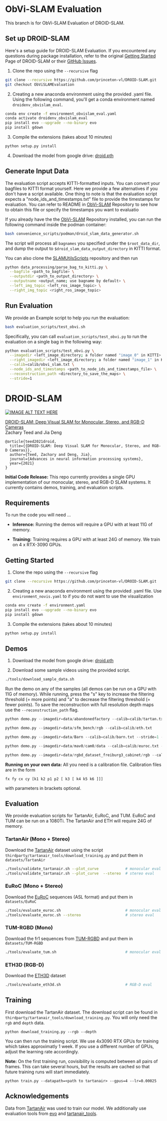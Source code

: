 # ObVi-SLAM Evaluation

This branch is for ObVi-SLAM Evaluation of DROID-SLAM.

## Set up DROID-SLAM
Here's a setup guide for DROID-SLAM Evaluation. If you encountered any questions during package installation, refer to the original [Getting Started](#getting-started) Page of DROID-SLAM or their [GitHub Issues](https://github.com/princeton-vl/DROID-SLAM/issues).

1. Clone the repo using the `--recursive` flag
```Bash
git clone --recursive https://github.com/princeton-vl/DROID-SLAM.git
git checkout ObViSLAMEvaluation
```

2. Creating a new anaconda environment using the provided .yaml file. Using the following command, you'll get a conda environment named `droidenv_obvislam_eval`.
```Bash
conda env create -f environment_obvislam_eval.yaml
conda activate droidenv_obvislam_eval
pip install evo --upgrade --no-binary evo
pip install gdown
```

3. Compile the extensions (takes about 10 minutes)
```Bash
python setup.py install
```

4. Download the model from google drive: [droid.pth](https://drive.google.com/file/d/1PpqVt1H4maBa_GbPJp4NwxRsd9jk-elh/view?usp=sharing)

## Generate Input Data
The evaluation script accepts KITTI-formatted inputs. You can convert your bagfiles to KITTI format yourself. Here we provide a few alternatives if you don't have a script available. One thing to note is that the evaluation script expects a "node_ids_and_timestamps.txt" file to provide the timestamps for evaluation. You can refer to README in [ObVi-SLAM](https://github.com/ut-amrl/ObVi-SLAM.git) Repository to see how to obtain this file or specify the timestamps you want to evaluatio

If you already have the the [ObVi-SLAM](https://github.com/ut-amrl/ObVi-SLAM.git) Repository installed, you can run the following command inside the podman container:
```Bash
bash convenience_scripts/podman/droid_slam_data_generator.sh
```
The script will process all `bagnames` you specified under the `$root_data_dir`, and dump the output to `$droid_slam_data_output_directory` in KITTI format.

You can also clone the [SLAMUtilsScripts](https://github.com/ut-amrl/SLAMUtilsScripts.git) repository and then run
```Bash
python data_processing/parse_bag_to_kitti.py \
  --bagfile <path_to_bagfile> \
  --outputdir <path_to_output_directory> \
  --outputname <output_name; use bagname by default> \
  --left_img_topic <left_ros_image_topic> \
  --right_img_topic <right_ros_image_topic>
```

## Run Evaluation
We provide an Example script to help you run the evaluation:
```Bash
bash evaluation_scripts/test_obvi.sh
```

Specifically, you can call `evaluation_scripts/test_obvi.py` to run the evaluation on a single bag in the following way:
```Bash
python evaluation_scripts/test_obvi.py \
  --imagedir <left_image_directory; a folder named "image_0" in KITTI> \
  --right_imagedir <left_image_directory; a folder named "image_1" in KITTI> \
  --calib=calib/obvi_slam.txt \
  --node_ids_and_timestamps <path_to_node_ids_and_timestamps_file> \
  --reconstruction_path <directory_to_save_the_maps> \
  --stride=1
```


# DROID-SLAM


<!-- <center><img src="misc/DROID.png" width="640" style="center"></center> -->


[![IMAGE ALT TEXT HERE](misc/screenshot.png)](https://www.youtube.com/watch?v=GG78CSlSHSA)



[DROID-SLAM: Deep Visual SLAM for Monocular, Stereo, and RGB-D Cameras](https://arxiv.org/abs/2108.10869)  
Zachary Teed and Jia Deng

```
@article{teed2021droid,
  title={{DROID-SLAM: Deep Visual SLAM for Monocular, Stereo, and RGB-D Cameras}},
  author={Teed, Zachary and Deng, Jia},
  journal={Advances in neural information processing systems},
  year={2021}
}
```

**Initial Code Release:** This repo currently provides a single GPU implementation of our monocular, stereo, and RGB-D SLAM systems. It currently contains demos, training, and evaluation scripts. 


## Requirements

To run the code you will need ...
* **Inference:** Running the demos will require a GPU with at least 11G of memory. 

* **Training:** Training requires a GPU with at least 24G of memory. We train on 4 x RTX-3090 GPUs.

## Getting Started
1. Clone the repo using the `--recursive` flag
```Bash
git clone --recursive https://github.com/princeton-vl/DROID-SLAM.git
```

2. Creating a new anaconda environment using the provided .yaml file. Use `environment_novis.yaml` to if you do not want to use the visualization
```Bash
conda env create -f environment.yaml
pip install evo --upgrade --no-binary evo
pip install gdown
```

3. Compile the extensions (takes about 10 minutes)
```Bash
python setup.py install
```


## Demos

1. Download the model from google drive: [droid.pth](https://drive.google.com/file/d/1PpqVt1H4maBa_GbPJp4NwxRsd9jk-elh/view?usp=sharing)

2. Download some sample videos using the provided script.
```Bash
./tools/download_sample_data.sh
```

Run the demo on any of the samples (all demos can be run on a GPU with 11G of memory). While running, press the "s" key to increase the filtering threshold (= more points) and "a" to decrease the filtering threshold (= fewer points). To save the reconstruction with full resolution depth maps use the `--reconstruction_path` flag.


```Python
python demo.py --imagedir=data/abandonedfactory --calib=calib/tartan.txt --stride=2
```

```Python
python demo.py --imagedir=data/sfm_bench/rgb --calib=calib/eth.txt
```

```Python
python demo.py --imagedir=data/Barn --calib=calib/barn.txt --stride=1 --backend_nms=4
```

```Python
python demo.py --imagedir=data/mav0/cam0/data --calib=calib/euroc.txt --t0=150
```

```Python
python demo.py --imagedir=data/rgbd_dataset_freiburg3_cabinet/rgb --calib=calib/tum3.txt
```


**Running on your own data:** All you need is a calibration file. Calibration files are in the form 
```
fx fy cx cy [k1 k2 p1 p2 [ k3 [ k4 k5 k6 ]]]
```
with parameters in brackets optional.

## Evaluation
We provide evaluation scripts for TartanAir, EuRoC, and TUM. EuRoC and TUM can be run on a 1080Ti. The TartanAir and ETH will require 24G of memory.

### TartanAir (Mono + Stereo)
Download the [TartanAir](https://theairlab.org/tartanair-dataset/) dataset using the script `thirdparty/tartanair_tools/download_training.py` and put them in `datasets/TartanAir`
```Bash
./tools/validate_tartanair.sh --plot_curve            # monocular eval
./tools/validate_tartanair.sh --plot_curve  --stereo  # stereo eval
```

### EuRoC (Mono + Stereo)
Download the [EuRoC](https://projects.asl.ethz.ch/datasets/doku.php?id=kmavvisualinertialdatasets) sequences (ASL format) and put them in `datasets/EuRoC`
```Bash
./tools/evaluate_euroc.sh                             # monocular eval
./tools/evaluate_euroc.sh --stereo                    # stereo eval
```

### TUM-RGBD (Mono)
Download the fr1 sequences from [TUM-RGBD](https://vision.in.tum.de/data/datasets/rgbd-dataset/download) and put them in `datasets/TUM-RGBD`
```Bash
./tools/evaluate_tum.sh                               # monocular eval
```

### ETH3D (RGB-D)
Download the [ETH3D](https://www.eth3d.net/slam_datasets) dataset
```Bash
./tools/evaluate_eth3d.sh                             # RGB-D eval
```

## Training

First download the TartanAir dataset. The download script can be found in `thirdparty/tartanair_tools/download_training.py`. You will only need the `rgb` and `depth` data.

```
python download_training.py --rgb --depth
```

You can then run the training script. We use 4x3090 RTX GPUs for training which takes approximatly 1 week. If you use a different number of GPUs, adjust the learning rate accordingly.

**Note:** On the first training run, covisibility is computed between all pairs of frames. This can take several hours, but the results are cached so that future training runs will start immediately. 


```
python train.py --datapath=<path to tartanair> --gpus=4 --lr=0.00025
```


## Acknowledgements
Data from [TartanAir](https://theairlab.org/tartanair-dataset/) was used to train our model. We additionally use evaluation tools from [evo](https://github.com/MichaelGrupp/evo) and [tartanair_tools](https://github.com/castacks/tartanair_tools).
